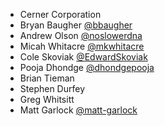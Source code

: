 * Cerner Corporation
* Bryan Baugher [@bbaugher][bryan-baugher]
* Andrew Olson [@noslowerdna][andrew-olson]
* Micah Whitacre [@mkwhitacre][micah-whitacre]
* Cole Skoviak [@EdwardSkoviak][cole-skoviak]
* Pooja Dhondge [@dhondgepooja][pooja-dhondge]
* Brian Tieman
* Stephen Durfey
* Greg Whitsitt
* Matt Garlock [@matt-garlock][matt-garlock]

[bryan-baugher]: https://github.com/bbaugher
[andrew-olson]: https://github.com/noslowerdna
[cole-skoviak]: https://github.com/EdwardSkoviak
[micah-whitacre]: https://github.com/mkwhitacre
[pooja-dhondge]: https://github.com/dhondgepooja
[matt-garlock]: https://github.com/matt-garlock